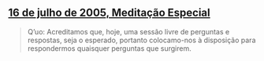 ## [16 de julho de 2005, Meditação Especial](pt/2005/2005_0716)


> Q’uo: Acreditamos que, hoje, uma sessão livre de perguntas e respostas, seja o esperado, portanto colocamo-nos à disposição para respondermos quaisquer perguntas que surgirem.

[<i class="fas fa-file-pdf"></i>](http://llresearch.org/transcripts/issues/2005_portuguese/2005_0716.pdf) [<i class="fas fa-external-link-alt"></i>](http://llresearch.org/transcripts/issues/2005_portuguese/2005_0716.aspx)
 